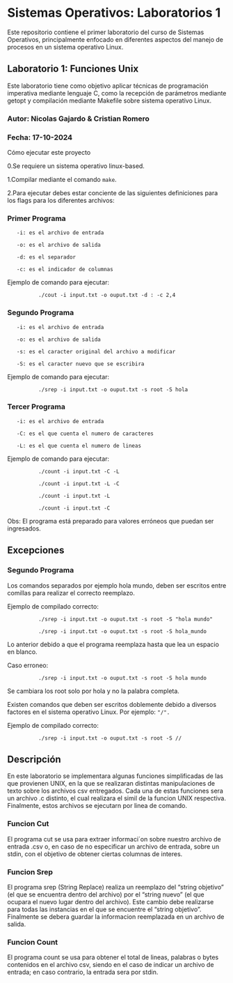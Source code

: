 <h1>Sistemas Operativos: Laboratorios 1</h1>

Este repositorio contiene el primer laboratorio del curso de Sistemas Operativos, principalmente enfocado en diferentes aspectos del manejo de procesos en un sistema operativo Linux.

<h2>Laboratorio 1: Funciones Unix</h2>

Este laboratorio tiene como objetivo aplicar técnicas de programación imperativa mediante lenguaje C, como la recepción de parámetros mediante getopt y compilación mediante Makefile sobre sistema operativo Linux.

<h3>Autor: Nicolas Gajardo & Cristian Romero</h3>

<h3>Fecha: 17-10-2024</h3>

Cómo ejecutar este proyecto

0.Se requiere un sistema operativo linux-based.

1.Compilar mediante el comando <code>make</code>.

2.Para ejecutar debes estar conciente de las siguientes definiciones para los flags para los diferentes archivos:

<h3>Primer Programa</h3>

       -i: es el archivo de entrada 
       
       -o: es el archivo de salida
       
       -d: es el separador
       
       -c: es el indicador de columnas
      
Ejemplo de comando para ejecutar:

              ./cout -i input.txt -o ouput.txt -d : -c 2,4      

<h3>Segundo Programa</h3>

       -i: es el archivo de entrada 
       
       -o: es el archivo de salida
       
       -s: es el caracter original del archivo a modificar
       
       -S: es el caracter nuevo que se escribira

Ejemplo de comando para ejecutar:

              ./srep -i input.txt -o ouput.txt -s root -S hola
      
<h3>Tercer Programa</h3>

       -i: es el archivo de entrada 
       
       -C: es el que cuenta el numero de caracteres
       
       -L: es el que cuenta el numero de lineas
       
Ejemplo de comando para ejecutar:

              ./count -i input.txt -C -L
      
              ./count -i input.txt -L -C
   
              ./count -i input.txt -L
       
              ./count -i input.txt -C

Obs: El programa está preparado para valores erróneos que puedan ser ingresados.

<h2>Excepciones</h2>

<h3>Segundo Programa</h3>


Los comandos separados por ejemplo hola mundo, deben ser escritos entre comillas para realizar el correcto reemplazo.

Ejemplo de compilado correcto:

              ./srep -i input.txt -o ouput.txt -s root -S "hola mundo"  

              ./srep -i input.txt -o ouput.txt -s root -S hola_mundo 
              
Lo anterior debido a que el programa reemplaza hasta que lea un espacio en blanco.

Caso erroneo:

              ./srep -i input.txt -o ouput.txt -s root -S hola mundo
       
            
Se cambiara los root solo por hola y no la palabra completa.

Existen comandos que deben ser escritos doblemente debido a diversos factores en el sistema operativo Linux. Por ejemplo:
<code>"/".</code>

Ejemplo de compilado correcto:

              ./srep -i input.txt -o ouput.txt -s root -S //
             
<h2>Descripción</h2>

En este laboratorio se implementara algunas funciones simplificadas de las que provienen UNIX, en la que se realizaran distintas manipulaciones de texto sobre los archivos csv entregados. Cada una de estas funciones sera un archivo .c distinto, el cual realizara el simil de la funcion UNIX respectiva. Finalmente, estos archivos se ejecutarn por linea de comando.

<h3>Funcion Cut</h3>
El programa cut se usa para extraer informaci´on sobre nuestro archivo de entrada .csv o, en caso de no especificar un archivo de entrada, sobre un stdin, con el objetivo de obtener ciertas columnas
de interes.

<h3>Funcion Srep</h3>
El programa srep (String Replace) realiza un reemplazo del “string objetivo” (el que se encuentra dentro del archivo) por el “string nuevo” (el que ocupara el nuevo lugar dentro del archivo). Este cambio debe realizarse para todas las instancias en el que se encuentre el “string objetivo”. Finalmente se debera guardar la informacion reemplazada en un archivo de salida.
<h3>Funcion Count</h3>
El programa count se usa para obtener el total de lineas, palabras o bytes contenidos en el archivo csv, siendo en el caso de indicar un archivo de entrada; en caso contrario, la entrada sera por stdin.
